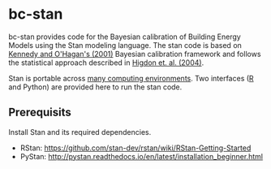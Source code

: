 # bc-stan

bc-stan provides code for the Bayesian calibration of Building Energy Models using the Stan modeling language. The stan code is based on [Kennedy and O'Hagan's (2001)](http://onlinelibrary.wiley.com/doi/10.1111/1467-9868.00294/abstract) Bayesian calibration framework and follows the statistical approach described in [Higdon et. al. (2004)](http://epubs.siam.org/doi/abs/10.1137/S1064827503426693).

Stan is portable across [many computing environments](http://mc-stan.org/users/interfaces/). Two interfaces ([R](https://github.com/adChong/bc-stan/blob/master/src/main.R) and Python) are provided here to run the stan code.

## Prerequisits
Install Stan and its required dependencies.
* RStan: https://github.com/stan-dev/rstan/wiki/RStan-Getting-Started
* PyStan: http://pystan.readthedocs.io/en/latest/installation_beginner.html





